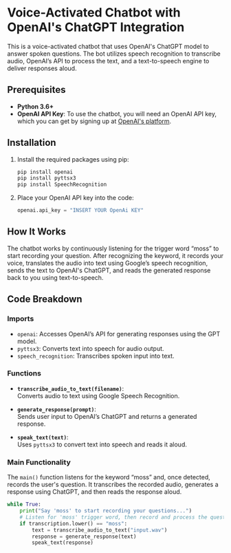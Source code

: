 # Voice-Activated Chatbot with OpenAI's ChatGPT Integration

This is a voice-activated chatbot that uses OpenAI's ChatGPT model to answer spoken questions. The bot utilizes speech recognition to transcribe audio, OpenAI’s API to process the text, and a text-to-speech engine to deliver responses aloud.

## Prerequisites

- **Python 3.6+**
- **OpenAI API Key**: To use the chatbot, you will need an OpenAI API key, which you can get by signing up at [OpenAI's platform](https://platform.openai.com/signup).

## Installation

1. Install the required packages using pip:
    ```bash
    pip install openai
    pip install pyttsx3
    pip install SpeechRecognition
    ```

2. Place your OpenAI API key into the code:
    ```python
    openai.api_key = "INSERT YOUR OpenAi KEY"
    ```

## How It Works

The chatbot works by continuously listening for the trigger word “moss” to start recording your question. After recognizing the keyword, it records your voice, translates the audio into text using Google’s speech recognition, sends the text to OpenAI's ChatGPT, and reads the generated response back to you using text-to-speech.

## Code Breakdown

### Imports
- `openai`: Accesses OpenAI’s API for generating responses using the GPT model.
- `pyttsx3`: Converts text into speech for audio output.
- `speech_recognition`: Transcribes spoken input into text.
  
### Functions

- **`transcribe_audio_to_text(filename)`**:  
  Converts audio to text using Google Speech Recognition.

- **`generate_response(prompt)`**:  
  Sends user input to OpenAI’s ChatGPT and returns a generated response.

- **`speak_text(text)`**:  
  Uses `pyttsx3` to convert text into speech and reads it aloud.

### Main Functionality
The `main()` function listens for the keyword “moss” and, once detected, records the user's question. It transcribes the recorded audio, generates a response using ChatGPT, and then reads the response aloud.

```python
while True:
    print("Say 'moss' to start recording your questions...")
    # Listen for 'moss' trigger word, then record and process the question
    if transcription.lower() == "moss":
        text = transcribe_audio_to_text("input.wav")
        response = generate_response(text)
        speak_text(response)
